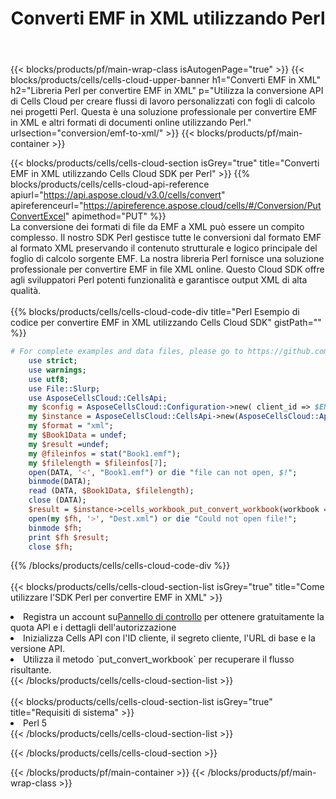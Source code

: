 ﻿---
title:  Converti EMF in XML utilizzando Perl
description:  Utilizzando Aspose.Cells Cloud SDK per Perl per convertire un file in formato EMF in un file in formato XML.
---
{{< blocks/products/pf/main-wrap-class isAutogenPage="true" >}}
{{< blocks/products/cells/cells-cloud-upper-banner h1="Converti EMF in XML" h2="Libreria Perl per convertire EMF in XML" p="Utilizza la conversione API di Cells Cloud per creare flussi di lavoro personalizzati con fogli di calcolo nei progetti Perl. Questa è una soluzione professionale per convertire EMF in XML e altri formati di documenti online utilizzando Perl." urlsection="conversion/emf-to-xml/" >}}
{{< blocks/products/pf/main-container >}}

{{< blocks/products/cells/cells-cloud-section isGrey="true" title="Converti EMF in XML utilizzando Cells Cloud SDK per Perl" >}}
{{% blocks/products/cells/cells-cloud-api-reference apiurl="https://api.aspose.cloud/v3.0/cells/convert" apireferenceurl="https://apireference.aspose.cloud/cells/#/Conversion/PutConvertExcel" apimethod="PUT" %}}
<br/>
La conversione dei formati di file da EMF a XML può essere un compito complesso. Il nostro SDK Perl gestisce tutte le conversioni dal formato EMF al formato XML preservando il contenuto strutturale e logico principale del foglio di calcolo sorgente EMF. La nostra libreria Perl fornisce una soluzione professionale per convertire EMF in file XML online. Questo Cloud SDK offre agli sviluppatori Perl potenti funzionalità e garantisce output XML di alta qualità.
<br/>
<br/>
{{% blocks/products/cells/cells-cloud-code-div title="Perl Esempio di codice per convertire EMF in XML utilizzando Cells Cloud SDK" gistPath="" %}}
 
```perl
# For complete examples and data files, please go to https://github.com/aspose-cells-cloud/aspose-cells-cloud-perl/
    use strict;
    use warnings;
    use utf8; 
    use File::Slurp;
    use AsposeCellsCloud::CellsApi;
    my $config = AsposeCellsCloud::Configuration->new( client_id => $ENV{'ProductClientId'}, client_secret => $ENV{'ProductClientSecret'});
    my $instance = AsposeCellsCloud::CellsApi->new(AsposeCellsCloud::ApiClient->new( $config));
    my $format = "xml";
    my $Book1Data = undef;
    my $result =undef;
    my @fileinfos = stat("Book1.emf");
    my $filelength = $fileinfos[7];
    open(DATA, '<', "Book1.emf") or die "file can not open, $!";
    binmode(DATA);
    read (DATA, $Book1Data, $filelength);
    close (DATA); 
    $result = $instance->cells_workbook_put_convert_workbook(workbook => $Book1Data, format => $format);
    open(my $fh, '>', "Dest.xml") or die "Could not open file!";
    binmode $fh;
    print $fh $result;
    close $fh;
```
 
{{% /blocks/products/cells/cells-cloud-code-div %}}
<br/>
<br/>
{{< blocks/products/cells/cells-cloud-section-list isGrey="true" title="Come utilizzare l\'SDK Perl per convertire EMF in XML" >}}
<li> Registra un account su<a href="https://dashboard.aspose.cloud/">Pannello di controllo</a> per ottenere gratuitamente la quota API e i dettagli dell'autorizzazione</li>
<li>Inizializza Cells API con l'ID cliente, il segreto cliente, l'URL di base e la versione API.</li>
<li>Utilizza il metodo `put_convert_workbook` per recuperare il flusso risultante.</li>
{{< /blocks/products/cells/cells-cloud-section-list >}}
<br/>
<br/>
{{< blocks/products/cells/cells-cloud-section-list isGrey="true" title="Requisiti di sistema" >}}
<li>Perl 5</li>
{{< /blocks/products/cells/cells-cloud-section-list >}}

{{< /blocks/products/cells/cells-cloud-section >}}

{{< /blocks/products/pf/main-container >}}
{{< /blocks/products/pf/main-wrap-class >}}
